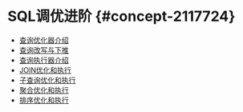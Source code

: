 SQL调优进阶 {#concept-2117724}
==========================

* [查询优化器介绍](cbo.md)
* [查询改写与下推](query-rewriting.md)
* [查询执行器介绍](executor.md)
* [JOIN优化和执行](join-optimizing.md)
* [子查询优化和执行](subquery-optimizing.md)
* [聚合优化和执行](agg-optimizing.md)
* [排序优化和执行](sort-optimizing.md)
